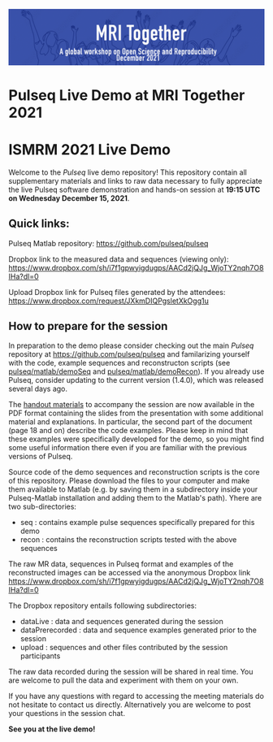 ![Pulseq live demo at MRI Together banner](mri_together_esmrmb_banner.png)
# Pulseq Live Demo at MRI Together 2021

 

# ISMRM 2021 Live Demo

Welcome to the *Pulseq* live demo repository! This repository contain all supplementary materials and links to raw data necessary to fully appreciate the live Pulseq software demonstration and hands-on session at **19:15 UTC on Wednesday December 15, 2021**. 


## Quick links:

Pulseq Matlab repository:
https://github.com/pulseq/pulseq

Dropbox link to the measured data and sequences (viewing only):
https://www.dropbox.com/sh/i7f1gpwyigdugps/AACd2jQJg_WjoTY2nqh7O8IHa?dl=0

Upload Dropbox link for Pulseq files generated by the attendees:
https://www.dropbox.com/request/JXkmDIQPgsletXkOgg1u
 
## How to prepare for the session

In preparation to the demo please consider checking out the main *Pulseq* repository at https://github.com/pulseq/pulseq and familarizing yourself with the code, example sequences and reconstructon scripts (see 
[pulseq/matlab/demoSeq](https://github.com/pulseq/pulseq/tree/master/matlab/demoSeq) and [pulseq/matlab/demoRecon](https://github.com/pulseq/pulseq/tree/master/matlab/demoRecon)). If you already use Pulseq, consider updating to the current version (1.4.0), which was released several days ago.

The [handout materials](Handout_Pulseq_demo_MriTogether.pdf) to accompany the session are now available in the PDF format containing the slides from the presentation with some additional material and explanations. In particular, the second part of the document (page 18 and on) describe the code examples. Please keep in mind that these examples were specifically developed for the demo, so you might find some useful information there even if you are familiar with the previous versions of Pulseq. 

Source code of the demo sequences and reconstruction scripts is the core of this repository. Please download the files to your computer and make them available to Matlab (e.g. by saving them in a subdirectory inside your Pulseq-Matlab installation and adding them to the Matlab's path). Yhere are two sub-directories:

* seq : contains example pulse sequences specifically prepared for this demo
* recon : contains the reconstruction scripts tested with the above sequences

The raw MR data, sequences in Pulseq format and examples of the reconstructed images can be accessed via the anonymous Dropbox link https://www.dropbox.com/sh/i7f1gpwyigdugps/AACd2jQJg_WjoTY2nqh7O8IHa?dl=0 

The Dropbox repository entails following subdirectories:

* dataLive : data and sequences generated during the session 
* dataPrerecorded : data and sequence examples generated prior to the session 
* upload : sequences and other files contributed by the session participants  

The raw data recorded during the session will be shared in real time. You are welcome to pull the data and experiment with them on your own. 

If you have any questions with regard to accessing the meeting materials do not hesitate to contact us directly. Alternatively you are welcome to post your questions in the session chat. 

**See you at the live demo!**

